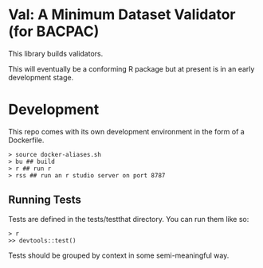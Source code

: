 Val: A Minimum Dataset Validator (for BACPAC)
=============================================

This library builds validators.

This will eventually be a conforming R package but at present is in an
early development stage.

Development
===========

This repo comes with its own development environment in the form of a
Dockerfile.

    > source docker-aliases.sh
    > bu ## build 
    > r ## run r
    > rss ## run an r studio server on port 8787
    
Running Tests
-------------

Tests are defined in the tests/testthat directory. You can run them
like so:

    > r
    >> devtools::test()
    
Tests should be grouped by context in some semi-meaningful way. 

